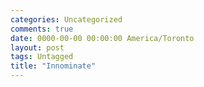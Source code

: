 ```yaml
---
categories: Uncategorized
comments: true
date: 0000-00-00 00:00:00 America/Toronto
layout: post
tags: Untagged
title: "Innominate"
---
```

